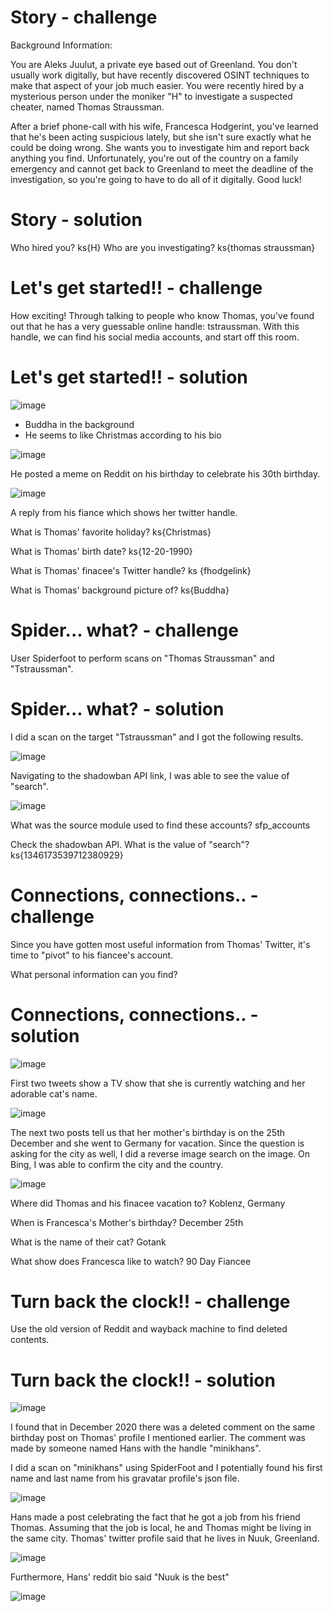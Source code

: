 # Story - challenge

Background Information:

You are Aleks Juulut, a private eye based out of Greenland. You don't usually work digitally, but have recently discovered OSINT techniques to make that aspect of your job much easier. You were recently hired by a mysterious person under the moniker "H" to investigate a suspected cheater, named Thomas Straussman. 

After a brief phone-call with his wife, Francesca Hodgerint, you've learned that he's been acting suspicious lately, but she isn't sure exactly what he could be doing wrong. She wants you to investigate him and report back anything you find. Unfortunately, you're out of the country on a family emergency and cannot get back to Greenland to meet the deadline of the investigation, so you're going to have to do all of it digitally. Good luck!

# Story - solution

Who hired you? ks{H}
Who are you investigating? ks{thomas straussman}

# Let's get started!! - challenge

How exciting! Through talking to people who know Thomas, you've found out that he has a very guessable online handle: tstraussman. With this handle, we can find his social media accounts, and start off this room.

# Let's get started!! - solution

![image](https://user-images.githubusercontent.com/81070073/120871158-bf72eb80-c54f-11eb-8d2b-0b5f0b8bfe15.png)

- Buddha in the background
- He seems to like Christmas according to his bio

![image](https://user-images.githubusercontent.com/81070073/120871233-ecbf9980-c54f-11eb-9983-6997fffbed4c.png)

He posted a meme on Reddit on his birthday to celebrate his 30th birthday.

![image](https://user-images.githubusercontent.com/81070073/120871258-fc3ee280-c54f-11eb-8ef2-c48f6350e1bd.png)

A reply from his fiance which shows her twitter handle.

What is Thomas' favorite holiday? ks{Christmas}

What is Thomas' birth date? ks{12-20-1990}

What is Thomas' finacee's Twitter handle? ks {fhodgelink}

What is Thomas' background picture of? ks{Buddha}

# Spider... what? - challenge

User Spiderfoot to perform scans on "Thomas Straussman" and "Tstraussman".

# Spider... what? - solution

I did a scan on the target "Tstraussman" and I got the following results.

![image](https://user-images.githubusercontent.com/81070073/120871740-5b512700-c551-11eb-80fd-e258f92b6dde.png)

Navigating to the shadowban API link, I was able to see the value of "search".

![image](https://user-images.githubusercontent.com/81070073/120871719-4e343800-c551-11eb-9ca9-aa021cbf30fb.png)

What was the source module used to find these accounts? sfp_accounts

Check the shadowban API. What is the value of "search"? ks{1346173539712380929}

# Connections, connections.. - challenge

Since you have gotten most useful information from Thomas' Twitter, it's time to "pivot" to his fiancee's account.

What personal information can you find?

# Connections, connections.. - solution

![image](https://user-images.githubusercontent.com/81070073/120871787-8b98c580-c551-11eb-987b-3375f89f3cec.png)

First two tweets show a TV show that she is currently watching and her adorable cat's name.

![image](https://user-images.githubusercontent.com/81070073/120871829-a4a17680-c551-11eb-8928-7d81057037dd.png)

The next two posts tell us that her mother's birthday is on the 25th December and she went to Germany for vacation. Since the question is asking for the city as well, I did a reverse image search on the image. On Bing, I was able to confirm the city and the country.

![image](https://user-images.githubusercontent.com/81070073/120871921-f34f1080-c551-11eb-9689-4f7de764f2b5.png)

Where did Thomas and his finacee vacation to? Koblenz, Germany

When is Francesca's Mother's birthday? December 25th

What is the name of their cat? Gotank

What show does Francesca like to watch? 90 Day Fiancee

# Turn back the clock!! - challenge

Use the old version of Reddit and wayback machine to find deleted contents.

# Turn back the clock!! - solution

![image](https://user-images.githubusercontent.com/81070073/120872167-bafc0200-c552-11eb-914a-0396316e2035.png)

I found that in December 2020 there was a deleted comment on the same birthday post on Thomas' profile I mentioned earlier. The comment was made by someone named Hans with the handle "minikhans".

I did a scan on "minikhans" using SpiderFoot and I potentially found his first name and last name from his gravatar profile's json file.

![image](https://user-images.githubusercontent.com/81070073/120872286-18904e80-c553-11eb-8a8f-ed8ba9230a1f.png)

Hans made a post celebrating the fact that he got a job from his friend Thomas. Assuming that the job is local, he and Thomas might be living in the same city. Thomas' twitter profile said that he lives in Nuuk, Greenland.

![image](https://user-images.githubusercontent.com/81070073/120872367-6d33c980-c553-11eb-890d-230c0608a1cc.png)

Furthermore, Hans' reddit bio said "Nuuk is the best"

![image](https://user-images.githubusercontent.com/81070073/120872410-905e7900-c553-11eb-9ef9-4f9e23fb967f.png)





